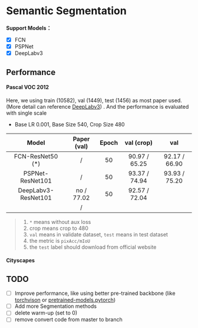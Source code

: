 # Semantic Segmentation

**Support Models：**

- [x] FCN
- [x] PSPNet
- [x] DeepLabv3

## Performance

#### Pascal VOC 2012

Here, we using train (10582), val (1449), test (1456) as most paper used. (More detail can reference [DeepLabv3](https://github.com/chenxi116/DeepLabv3.pytorch)) . And the performance is evaluated with single scale

- Base LR 0.001, Base Size 540, Crop Size 480

|        Model        | Paper (val) | Epoch |  val (crop)   |      val      |
| :-----------------: | :---------: | :---: | :-----------: | :-----------: |
|  FCN-ResNet50 (*)   |      /      |  50   | 90.97 / 65.25 | 92.17 / 66.90 |
|  PSPNet-ResNet101   |      /      |  50   | 93.37 / 74.94 | 93.93 / 75.20 |
| DeepLabv3-ResNet101 | no / 77.02  |  50   | 92.57 / 72.04 |               |
|                     |      /      |       |               |               |

> 1. `*` means without aux loss
> 2. crop means crop to 480
> 3. `val` means in validate dataset, `test` means in test dataset
> 4. the metric is `pixAcc/mIoU`
> 5. the `test` label should download from official website

#### Cityscapes





## TODO

- [ ] Improve performance, like using better pre-trained backbone (like [torchvison](https://github.com/pytorch/vision) or [pretrained-models.pytorch](https://github.com/Cadene/pretrained-models.pytorch))
- [ ] Add more Segmentation methods
- [ ] delete warm-up (set to 0)
- [ ] remove convert code from master to branch